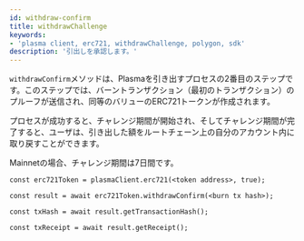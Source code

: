 ```yaml
---
id: withdraw-confirm
title: withdrawChallenge
keywords:
- 'plasma client, erc721, withdrawChallenge, polygon, sdk'
description: '引出しを承認します。'
---
```


`withdrawConfirm`メソッドは、Plasmaを引き出すプロセスの2番目のステップです。このステップでは、バーントランザクション（最初のトランザクション）のプルーフが送信され、同等のバリューのERC721トークンが作成されます。

プロセスが成功すると、チャレンジ期間が開始され、そしてチャレンジ期間が完了すると、ユーザは、引き出した額をルートチェーン上の自分のアカウント内に取り戻すことができます。

Mainnetの場合、チャレンジ期間は7日間です。

```
const erc721Token = plasmaClient.erc721(<token address>, true);

const result = await erc721Token.withdrawConfirm(<burn tx hash>);

const txHash = await result.getTransactionHash();

const txReceipt = await result.getReceipt();

```
